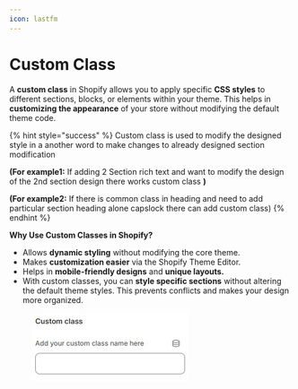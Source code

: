 ```yaml
---
icon: lastfm
---
```


# Custom Class

A **custom class** in Shopify allows you to apply specific **CSS styles** to different sections, blocks, or elements within your theme. This helps in **customizing the appearance** of your store without modifying the default theme code.

{% hint style="success" %}
Custom class is used to modify the designed style in a another word to make changes to already designed section modification

**(For example1:** If adding 2 Section rich text and want to modify the design of the 2nd section design there works custom class **)**

**(For example2:** If there is common class in heading and need to add particular section heading alone capslock there can add custom class)
{% endhint %}

**Why Use Custom Classes in Shopify?**

* Allows **dynamic styling** without modifying the core theme.
* Makes **customization easier** via the Shopify Theme Editor.
* Helps in **mobile-friendly designs** and **unique layouts.**
* With custom classes, you can **style specific sections** without altering the default theme styles. This prevents conflicts and makes your design more organized.

<figure><img src=".gitbook/assets/customclass.jpg" alt=""><figcaption></figcaption></figure>
